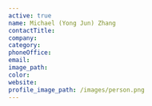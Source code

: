 ```yaml
---
active: true
name: Michael (Yong Jun) Zhang
contactTitle:
company:
category:
phoneOffice:
email:
image_path:
color:
website:
profile_image_path: /images/person.png
---
```

